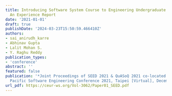 ```yaml
---
title: Introducing Software System Course to Engineering Undergraduate Students -
  An Experience Report
date: '2021-01-01'
draft: true
publishDate: '2024-03-23T15:50:59.466410Z'
authors:
- sai_anirudh_karre
- Abhinav Gupta
- Lalit Mohan S.
- Y. Raghu Reddy
publication_types:
- 'conference'
abstract: ''
featured: false
publication: '*Joint Proceedings of SEED 2021 & QuASoQ 2021 co-located with 28th Asia
  Pacific Software Engineering Conference 2021, Taipei [Virtual], December 6, 2021*'
url_pdf: https://ceur-ws.org/Vol-3062/Paper01_SEED.pdf
---
```


